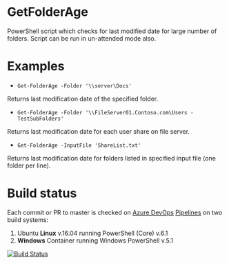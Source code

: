 # GetFolderAge

PowerShell script which checks for last modified date for large number of folders.
Script can be run in un-attended mode also.

# Examples

* `Get-FolderAge -Folder '\\server\Docs'`

Returns last modification date of the specified folder.

* `Get-FolderAge -Folder '\\FileServer01.Contoso.com\Users -TestSubFolders'`

Returns last modification date for each user share on file server.

* `Get-FolderAge -InputFile 'ShareList.txt'`

Returns last modification date for folders listed in specified input file (one folder per line).

# Build status

Each commit or PR to master is checked on [Azure DevOps](https://azure.microsoft.com/en-us/services/devops/) [Pipelines](https://azure.microsoft.com/en-us/services/devops/pipelines/) on two build systems:
1. Ubuntu **Linux** v.16.04 running PowerShell (Core) v.6.1
1. **Windows** Container running Windows PowerShell v.5.1

[![Build Status](https://dev.azure.com/iiric/GetFolderAge/_apis/build/status/GetFolderAge-CI)](https://dev.azure.com/iiric/GetFolderAge/_build/latest?definitionId=5)